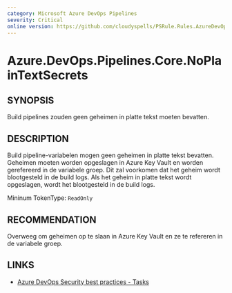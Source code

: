 ```yaml
---
category: Microsoft Azure DevOps Pipelines
severity: Critical
online version: https://github.com/cloudyspells/PSRule.Rules.AzureDevOps/blob/main/src/PSRule.Rules.AzureDevOps/nl/Azure.DevOps.Pipelines.Core.NoPlainTextSecrets.md
---
```


# Azure.DevOps.Pipelines.Core.NoPlainTextSecrets

## SYNOPSIS

Build pipelines zouden geen geheimen in platte tekst moeten bevatten.

## DESCRIPTION

Build pipeline-variabelen mogen geen geheimen in platte tekst bevatten. Geheimen moeten
worden opgeslagen in Azure Key Vault en worden gerefereerd in de variabele groep. Dit zal
voorkomen dat het geheim wordt blootgesteld in de build logs. Als het geheim in platte
tekst wordt opgeslagen, wordt het blootgesteld in de build logs.

Mininum TokenType: `ReadOnly`

## RECOMMENDATION

Overweeg om geheimen op te slaan in Azure Key Vault en ze te refereren in de variabele
groep.

## LINKS

- [Azure DevOps Security best practices - Tasks](https://learn.microsoft.com/en-us/azure/devops/organizations/security/security-best-practices?view=azure-devops#tasks)
